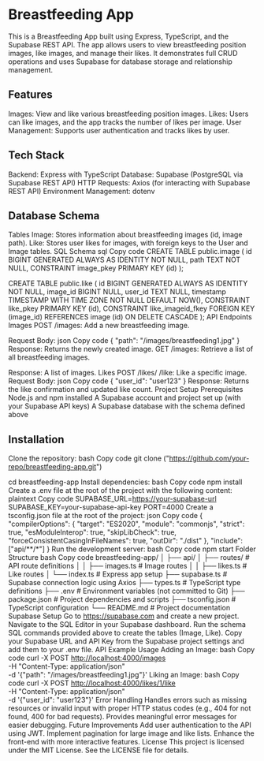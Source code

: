 # Breastfeeding App

This is a Breastfeeding App built using Express, TypeScript, and the Supabase REST API. The app allows users to view breastfeeding position images, like images, and manage their likes. It demonstrates full CRUD operations and uses Supabase for database storage and relationship management.

## Features

Images: View and like various breastfeeding position images.
Likes: Users can like images, and the app tracks the number of likes per image.
User Management: Supports user authentication and tracks likes by user.

## Tech Stack

Backend: Express with TypeScript
Database: Supabase (PostgreSQL via Supabase REST API)
HTTP Requests: Axios (for interacting with Supabase REST API)
Environment Management: dotenv

## Database Schema

Tables
Image: Stores information about breastfeeding images (id, image path).
Like: Stores user likes for images, with foreign keys to the User and Image tables.
SQL Schema
sql
Copy code
CREATE TABLE public.image (
    id BIGINT GENERATED ALWAYS AS IDENTITY NOT NULL,
    path TEXT NOT NULL,
    CONSTRAINT image_pkey PRIMARY KEY (id)
);

CREATE TABLE public.like (
    id BIGINT GENERATED ALWAYS AS IDENTITY NOT NULL,
    image_id BIGINT NULL,
    user_id TEXT NULL,
    timestamp TIMESTAMP WITH TIME ZONE NOT NULL DEFAULT NOW(),
    CONSTRAINT like_pkey PRIMARY KEY (id),
    CONSTRAINT like_imageid_fkey FOREIGN KEY (image_id) REFERENCES image (id) ON DELETE CASCADE
);
API Endpoints
Images
POST /images: Add a new breastfeeding image.

Request Body:
json
Copy code
{
    "path": "/images/breastfeeding1.jpg"
}
Response: Returns the newly created image.
GET /images: Retrieve a list of all breastfeeding images.

Response: A list of images.
Likes
POST /likes/
/like: Like a specific image.
Request Body:
json
Copy code
{
    "user_id": "user123"
}
Response: Returns the like confirmation and updated like count.
Project Setup
Prerequisites
Node.js and npm installed
A Supabase account and project set up (with your Supabase API keys)
A Supabase database with the schema defined above

## Installation

Clone the repository:
bash
Copy code
git clone ("<https://github.com/your-repo/breastfeeding-app.git>")

cd breastfeeding-app
Install dependencies:
bash
Copy code
npm install
Create a .env file at the root of the project with the following content:
plaintext
Copy code
SUPABASE_URL=<https://your-supabase-url>
SUPABASE_KEY=your-supabase-api-key
PORT=4000
Create a tsconfig.json file at the root of the project:
json
Copy code
{
    "compilerOptions": {
        "target": "ES2020",
        "module": "commonjs",
        "strict": true,
        "esModuleInterop": true,
        "skipLibCheck": true,
        "forceConsistentCasingInFileNames": true,
        "outDir": "./dist"
    },
    "include": ["api/**/*"]
}
Run the development server:
bash
Copy code
npm start
Folder Structure
bash
Copy code
breastfeeding-app/
│
├── api/
│   ├── routes/              # API route definitions
│   │   ├── images.ts        # Image routes
│   │   ├── likes.ts         # Like routes
│   └── index.ts             # Express app setup
├── supabase.ts              # Supabase connection logic using Axios
├── types.ts                 # TypeScript type definitions
├── .env                     # Environment variables (not committed to Git)
├── package.json             # Project dependencies and scripts
├── tsconfig.json            # TypeScript configuration
└── README.md                # Project documentation
Supabase Setup
Go to <https://supabase.com> and create a new project.
Navigate to the SQL Editor in your Supabase dashboard.
Run the schema SQL commands provided above to create the tables (Image, Like).
Copy your Supabase URL and API Key from the Supabase project settings and add them to your .env file.
API Example Usage
Adding an Image:
bash
Copy code
curl -X POST <http://localhost:4000/images> \
-H "Content-Type: application/json" \
-d '{"path": "/images/breastfeeding1.jpg"}'
Liking an Image:
bash
Copy code
curl -X POST <http://localhost:4000/likes/1/like> \
-H "Content-Type: application/json" \
-d '{"user_id": "user123"}'
Error Handling
Handles errors such as missing resources or invalid input with proper HTTP status codes (e.g., 404 for not found, 400 for bad requests).
Provides meaningful error messages for easier debugging.
Future Improvements
Add user authentication to the API using JWT.
Implement pagination for large image and like lists.
Enhance the front-end with more interactive features.
License
This project is licensed under the MIT License. See the LICENSE file for details.
